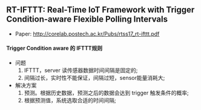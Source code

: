 ## RT-IFTTT: Real-Time IoT Framework with Trigger Condition-aware Flexible Polling Intervals
* Paper: http://corelab.postech.ac.kr/Pubs/rtss17_rt-ifttt.pdf
#### Trigger Condition aware 的 IFTTT规则
* 问题
	1. IFTTT，server 读传感器数据时间间隔是固定的;
	2. 间隔过长，实时性不能保证，间隔过短，sensor能量消耗大;
* 解决方案
	1. 预测。根据历史数据，预测之后的数据会达到 trigger 触发条件的概率;
	2. 根据预测值，系统选取合适的时间间隔;
